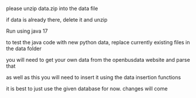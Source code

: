 please unzip data.zip into the data file 

if data is already there, delete it and unzip 


Run using java 17

to test the java code with new python data, replace currently existing files in the data folder

you will need to get your own data from the openbusdata website and parse that

as well as this you will need to insert it using the data insertion functions 

it is best to just use the given database for now. changes will come
